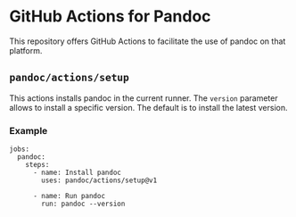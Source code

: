 GitHub Actions for Pandoc
=========================

This repository offers GitHub Actions to facilitate the use of
pandoc on that platform.

## `pandoc/actions/setup`

This actions installs pandoc in the current runner. The `version` parameter
allows to install a specific version. The default is to install the latest
version.

### Example

```
jobs:
  pandoc:
    steps:
      - name: Install pandoc
        uses: pandoc/actions/setup@v1

      - name: Run pandoc
        run: pandoc --version
```
